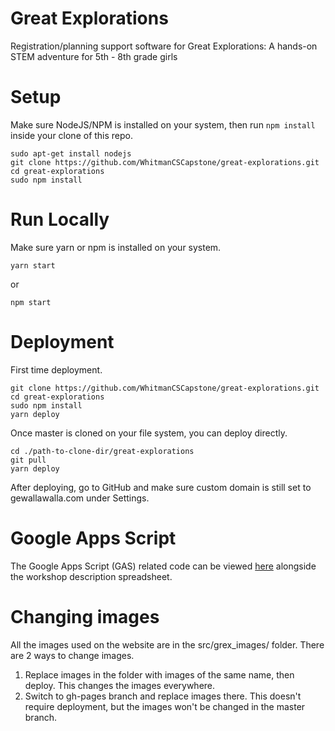 # Great Explorations

Registration/planning support software for Great Explorations: A hands-on STEM adventure for 5th - 8th grade girls

# Setup

Make sure NodeJS/NPM is installed on your system, then run `npm install` inside your clone of this repo.

```
sudo apt-get install nodejs
git clone https://github.com/WhitmanCSCapstone/great-explorations.git
cd great-explorations
sudo npm install
```

# Run Locally

Make sure yarn or npm is installed on your system.

```
yarn start
```
or
```
npm start
```

# Deployment

First time deployment.

```
git clone https://github.com/WhitmanCSCapstone/great-explorations.git
cd great-explorations
sudo npm install
yarn deploy
```

Once master is cloned on your file system, you can deploy directly.

```
cd ./path-to-clone-dir/great-explorations
git pull
yarn deploy
```

After deploying, go to GitHub and make sure custom domain is still set to gewallawalla.com under Settings.

# Google Apps Script

The Google Apps Script (GAS) related code can be viewed [here](https://docs.google.com/spreadsheets/d/1h-UJlgXtuydbPonqGLyPRx3FG8hp9XANk_TxjoQ46uw/edit?usp=sharing) alongside the workshop description spreadsheet.

# Changing images

All the images used on the website are in the src/grex_images/ folder. There are 2 ways to change images. 
1. Replace images in the folder with images of the same name, then deploy. This changes the images everywhere.
2. Switch to gh-pages branch and replace images there. This doesn't require deployment, but the images won't be changed in the master branch.
